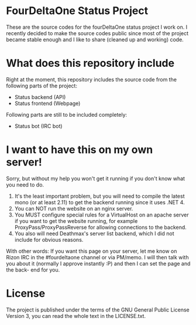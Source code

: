 FourDeltaOne Status Project
===========================

These are the source codes for the fourDeltaOne status project I work on. I
recently decided to make the source codes public since most of the project
became stable enough and I like to share (cleaned up and working) code.

What does this repository include
=================================

Right at the moment, this repository includes the source code from the following
parts of the project:

- Status backend (API)  
- Status frontend (Webpage)

Following parts are still to be included completely:

- Status bot (IRC bot)

I want to have this on my own server!
=====================================

Sorry, but without my help you won't get it running if you don't know what you
need to do.

1. It's the least important problem, but you will need to compile the latest
   mono (or at least 2.11) to get the backend running since it uses .NET 4.
2. You can NOT run the website on an nginx server.
3. You MUST configure special rules for a VirtualHost on an apache server if you
   want to get the website running, for example ProxyPass/ProxyPassReverse for
   allowing connections to the backend.
4. You also will need Deathmax's server list backend, which I did not include
   for obvious reasons.
   
With other words: If you want this page on your server, let me know on Rizon
IRC in the #fourdeltaone channel or via PM/memo. I will then talk with you about
it (normally I approve instantly :P) and then I can set the page and the back-
end for you.

License
=======

The project is published under the terms of the GNU General Public License
Version 3, you can read the whole text in the LICENSE.txt.